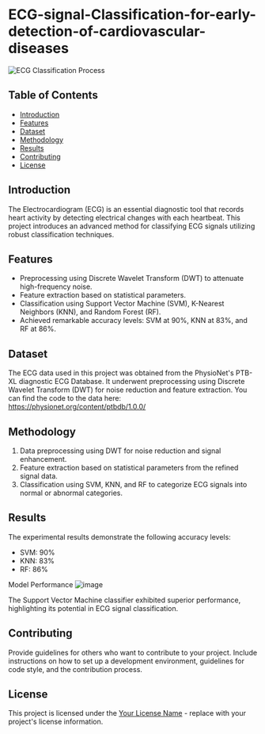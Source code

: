 # ECG-signal-Classification-for-early-detection-of-cardiovascular-diseases


![ECG Classification Process](https://github.com/thibaut-tebi/ECG-signal-Classification-for-early-detection-of-cardiovascular-diseases/assets/113062383/8b957f09-f0b8-44fb-b38e-d4c37b6690be)


## Table of Contents

- [Introduction](#introduction)
- [Features](#features)
- [Dataset](#dataset)
- [Methodology](#methodology)
- [Results](#results)
- [Contributing](#contributing)
- [License](#license)

## Introduction

The Electrocardiogram (ECG) is an essential diagnostic tool that records heart activity by detecting electrical changes with each heartbeat. This project introduces an advanced method for classifying ECG signals utilizing robust classification techniques.

## Features

- Preprocessing using Discrete Wavelet Transform (DWT) to attenuate high-frequency noise.
- Feature extraction based on statistical parameters.
- Classification using Support Vector Machine (SVM), K-Nearest Neighbors (KNN), and Random Forest (RF).
- Achieved remarkable accuracy levels: SVM at 90%, KNN at 83%, and RF at 86%.

## Dataset

The ECG data used in this project was obtained from the PhysioNet's PTB-XL diagnostic ECG Database. It underwent preprocessing using Discrete Wavelet Transform (DWT) for noise reduction and feature extraction. You can find the code to the data here: https://physionet.org/content/ptbdb/1.0.0/

## Methodology

1. Data preprocessing using DWT for noise reduction and signal enhancement.
2. Feature extraction based on statistical parameters from the refined signal data.
3. Classification using SVM, KNN, and RF to categorize ECG signals into normal or abnormal categories.

## Results

The experimental results demonstrate the following accuracy levels:

- SVM: 90%
- KNN: 83%
- RF: 86%

Model Performance 
![image](https://github.com/thibaut-tebi/ECG-signal-Classification-for-early-detection-of-cardiovascular-diseases/assets/113062383/76823f42-0a7c-4ef1-85d8-addd57e4f6ab)

The Support Vector Machine classifier exhibited superior performance, highlighting its potential in ECG signal classification.

## Contributing

Provide guidelines for others who want to contribute to your project. Include instructions on how to set up a development environment, guidelines for code style, and the contribution process.

## License

This project is licensed under the [Your License Name](LICENSE) - replace with your project's license information.



